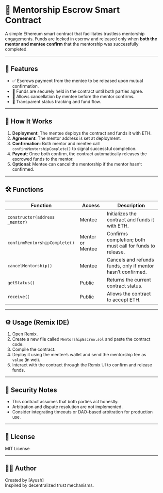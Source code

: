 # 🤝 Mentorship Escrow Smart Contract

A simple Ethereum smart contract that facilitates trustless mentorship engagements. Funds are locked in escrow and released only when **both the mentor and mentee confirm** that the mentorship was successfully completed.

---

## 🚀 Features

- ✅ Escrows payment from the mentee to be released upon mutual confirmation.
- 🔐 Funds are securely held in the contract until both parties agree.
- 🔁 Allows cancellation by mentee before the mentor confirms.
- 📄 Transparent status tracking and fund flow.

---

## 🧠 How It Works

1. **Deployment**: The mentee deploys the contract and funds it with ETH.
2. **Agreement**: The mentor address is set at deployment.
3. **Confirmation**: Both mentor and mentee call `confirmMentorshipComplete()` to signal successful completion.
4. **Payout**: Once both confirm, the contract automatically releases the escrowed funds to the mentor.
5. **Optional**: Mentee can cancel the mentorship if the mentor hasn’t confirmed.

---

## 🛠 Functions

| Function | Access | Description |
|---------|--------|-------------|
| `constructor(address _mentor)` | Mentee | Initializes the contract and funds it with ETH. |
| `confirmMentorshipComplete()` | Mentor or Mentee | Confirms completion; both must call for funds to release. |
| `cancelMentorship()` | Mentee | Cancels and refunds funds, only if mentor hasn’t confirmed. |
| `getStatus()` | Public | Returns the current contract status. |
| `receive()` | Public | Allows the contract to accept ETH. |

---

## ⚙️ Usage (Remix IDE)

1. Open [Remix](https://remix.ethereum.org/).
2. Create a new file called `MentorshipEscrow.sol` and paste the contract code.
3. Compile the contract.
4. Deploy it using the mentee’s wallet and send the mentorship fee as `value` (in wei).
5. Interact with the contract through the Remix UI to confirm and release funds.

---

## 🔐 Security Notes

- This contract assumes that both parties act honestly.
- Arbitration and dispute resolution are not implemented.
- Consider integrating timeouts or DAO-based arbitration for production use.

---

## 📄 License

MIT License

---

## 👨‍💻 Author

Created by [Ayush]  
Inspired by decentralized trust mechanisms.

